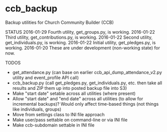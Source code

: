 # ccb_backup
Backup utilities for Church Community Builder (CCB)

STATUS
2016-01-29 Fourth utility, get_groups.py, is working.
2016-01-22 Third utility, get_contributions.py, is working.
2016-01-22 Second utility, get_individuals.py, is working.
2016-01-22 Initial utility, get_pledges.py, is working.
2016-01-20 These are under development (non-working state) for now.

TODOS
- get_attendance.py (can base on earlier ccb_api_dump_attendance_v2.py utility and event_profile API call)
- ccb_backup.py (call get_pledges.py, get_individuals.py, etc. then take all results and ZIP them up
  into posted backup file into S3)
- Make "start date" setable across all utilities (where present)
- Allow "start date" and "end date" across all utilities (to allow for incremental backups)?  Would only affect
  time-based things (not things like individuals, groups)
- Move from settings class to INI file approach
- Make user/pass settable on command-line or via INI file
- Make ccb-subdomain settable in INI file